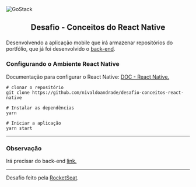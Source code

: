 <img alt="GoStack" src="https://camo.githubusercontent.com/d25397e9df01fe7882dcc1cbc96bdf052ffd7d0c/68747470733a2f2f73746f726167652e676f6f676c65617069732e636f6d2f676f6c64656e2d77696e642f626f6f7463616d702d676f737461636b2f6865616465722d6465736166696f732e706e67" style="max-width:100%">

## <p style="margin-top: 16px" align="center">**Desafio - Conceitos do React Native**</p>

Desenvolvendo a aplicação mobile que irá armazenar repositórios do portfólio, que já foi desenvolvido o [back-end](https://github.com/nivaldoandrade/desafio-conceitos-nodejs).

### Configurando o Ambiente React Native
Documentação para configurar o React Native: [DOC - React Native.](https://react-native.rocketseat.dev/)

```
# clonar o repositório
git clone https://github.com/nivaldoandrade/desafio-conceitos-react-native

# Instalar as dependências
yarn

# Iniciar a aplicação
yarn start 

````
---
### Observação

Irá precisar do back-end [link.](https://github.com/nivaldoandrade/desafio-conceitos-nodejs)

____
Desafio feito pela [RocketSeat](https://rocketseat.com.br/).

